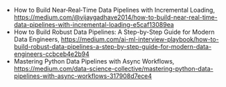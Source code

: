 


- How to Build Near‑Real‑Time Data Pipelines with Incremental Loading, https://medium.com/@vijaygadhave2014/how-to-build-near-real-time-data-pipelines-with-incremental-loading-e5caf13089ea
- How to Build Robust Data Pipelines: A Step-by-Step Guide for Modern Data Engineers, https://medium.com/ai-ml-interview-playbook/how-to-build-robust-data-pipelines-a-step-by-step-guide-for-modern-data-engineers-ccbceb4e2b94
- Mastering Python Data Pipelines with Async Workflows, https://medium.com/data-science-collective/mastering-python-data-pipelines-with-async-workflows-317908d7ece4
